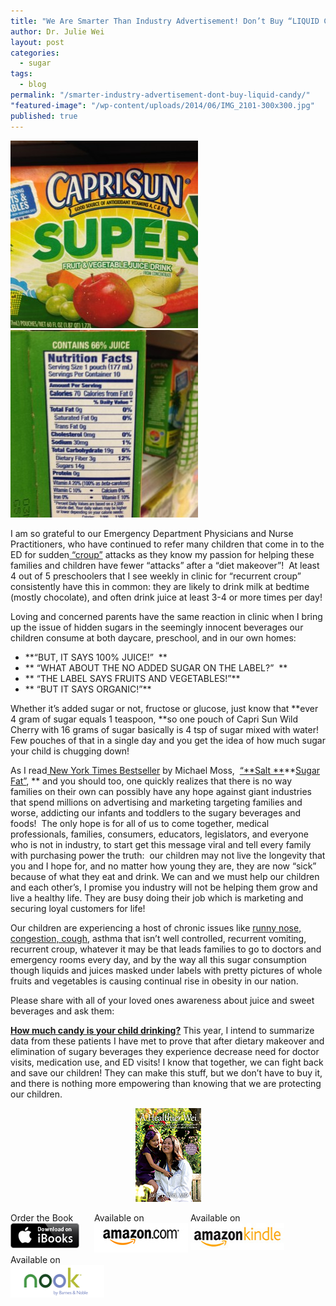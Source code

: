 ```yaml
---
title: "We Are Smarter Than Industry Advertisement! Don’t Buy “LIQUID CANDY”!"
author: Dr. Julie Wei
layout: post
categories: 
  - sugar
tags: 
  - blog
permalink: "/smarter-industry-advertisement-dont-buy-liquid-candy/"
"featured-image": "/wp-content/uploads/2014/06/IMG_2101-300x300.jpg"
published: true
---
```


<img class="alignleft size-medium wp-image-1071" src="/wp-content/uploads/2014/06/IMG_2101-300x300.jpg" alt="IMG_2101" width="300" height="300" />

<img class="alignleft size-medium wp-image-1070" src="/wp-content/uploads/2014/06/IMG_2100-300x300.jpg" alt="IMG_2100" width="300" height="300" />


I am so grateful to our Emergency Department Physicians and Nurse Practitioners, who have continued to refer many children that come in to the ED for sudden[ “croup”][1] attacks as they know my passion for helping these families and children have fewer “attacks” after a “diet makeover”!  At least 4 out of 5 preschoolers that I see weekly in clinic for “recurrent croup” consistently have this in common: they are likely to drink milk at bedtime (mostly chocolate), and often drink juice at least 3-4 or more times per day!

Loving and concerned parents have the same reaction in clinic when I bring up the issue of hidden sugars in the seemingly innocent beverages our children consume at both daycare, preschool, and in our own homes:

  * **“BUT, IT SAYS 100% JUICE!”  **
  * ** “WHAT ABOUT THE NO ADDED SUGAR ON THE LABEL?”  **
  * ** “THE LABEL SAYS FRUITS AND VEGETABLES!”**
  * ** “BUT IT SAYS ORGANIC!”**

Whether it’s added sugar or not, fructose or glucose, just know that **ever 4 gram of sugar equals 1 teaspoon, **so one pouch of Capri Sun Wild Cherry with 16 grams of sugar basically is 4 tsp of sugar mixed with water! Few pouches of that in a single day and you get the idea of how much sugar your child is chugging down!

As I read[ New York Times Bestseller][2] by Michael Moss,  [“**Salt **][3]**[Sugar Fat”][3], ** and you should too, one quickly realizes that there is no way families on their own can possibly have any hope against giant industries that spend millions on advertising and marketing targeting families and worse, addicting our infants and toddlers to the sugary beverages and foods!  The only hope is for all of us to come together, medical professionals, families, consumers, educators, legislators, and everyone who is not in industry, to start get this message viral and tell every family with purchasing power the truth:  our children may not live the longevity that you and I hope for, and no matter how young they are, they are now “sick” because of what they eat and drink. We can and we must help our children and each other’s, I promise you industry will not be helping them grow and live a healthy life. They are busy doing their job which is marketing and securing loyal customers for life!

Our children are experiencing a host of chronic issues like [runny nose, congestion, cough][4], asthma that isn’t well controlled, recurrent vomiting, recurrent croup, whatever it may be that leads families to go to doctors and emergency rooms every day, and by the way all this sugar consumption though liquids and juices masked under labels with pretty pictures of whole fruits and vegetables is causing continual rise in obesity in our nation.

Please share with all of your loved ones awareness about juice and sweet beverages and ask them:

[**How much candy is your child drinking?**][5] This year, I intend to summarize data from these patients I have met to prove that after dietary makeover and elimination of sugary beverages they experience decrease need for doctor visits, medication use, and ED visits! I know that together, we can fight back and save our children! They can make this stuff, but we don’t have to buy it, and there is nothing more empowering than knowing that we are protecting our children.

<span style="width:105px;display:table;margin:0 auto;"><a href="the-book/"><img src="/wp-content/uploads/2014/04/AHealthierWei_cover_150.png" /></a></span>

<p style="height:80px">
  <span style="width:130px;display:inline-block;vertical-align:top;"> Order the Book <a href="https://itunes.apple.com/us/book/a-healthier-wei/id806784060?ls=1&mt=11#" target="_blank" > <img class="size-full wp-image-944" alt="Apple iBooks" title="Apple iBooks" src="/wp-content/uploads/2014/02/Download_on_iBooks_Badge_US-UK_110x40_090513.png" width="110" height="40" /></a> </span> <span style="width:150px;display:inline-block;vertical-align:top;">Available on <a href="http://amzn.to/1fSNqeb" target="_blank" > <img class="size-full wp-image-945" alt="Amazon.com" title="Amazon.com" src="/wp-content/uploads/2014/02/amazon_com_logo_160.jpg" width="160" height="47" /> </a> </span> <span  style="width:150px;display:inline-block;vertical-align:top;">Available on <a href="http://amzn.to/1eHEfNl" target="_blank" > <img class="size-full wp-image-946" alt="Amazon Kindle" title="Amazon Kindle" src="/wp-content/uploads/2014/02/kindle_logo_160.jpg" width="160" height="43" /> </a> </span> <span style="width:150px;display:inline-block;vertical-align:top;">Available on <a href="http://www.barnesandnoble.com/w/a-healthier-wei-julie-wei/1118260302?ean=2940148244592&itm=1&usri=2940148244592" target="_blank" > <img class="size-full wp-image-947" alt="Nook" title="Nook" src="/wp-content/uploads/2014/02/nook_logo_160.png" width="160" height="52" /></a> </span>
</p>


 [1]: recurrent-croup-answer-may-child-drinking/ "Recurrent CROUP – The Answer May be in What Your Child is Drinking!"
 [2]: http://www.nytimes.com/2013/03/18/books/salt-sugar-fat-by-michael-moss.html?pagewanted=all
 [3]: http://www.amazon.com/Salt-Sugar-Fat-Giants-Hooked/dp/1400069807
 [4]: milk-cookie-disease/ "The “Milk and Cookie Disease”"
 [5]: much-candy-child-drinking/ "How Much Candy Is Your Child Drinking? [Infographic]"
 [6]: the-book
